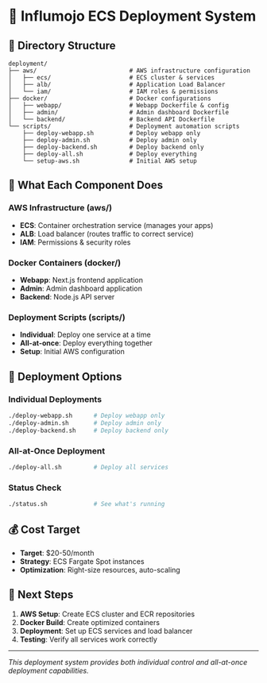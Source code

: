 # 🚀 Influmojo ECS Deployment System

## 📁 Directory Structure

```
deployment/
├── aws/                          # AWS infrastructure configuration
│   ├── ecs/                      # ECS cluster & services
│   ├── alb/                      # Application Load Balancer
│   └── iam/                      # IAM roles & permissions
├── docker/                       # Docker configurations
│   ├── webapp/                   # Webapp Dockerfile & config
│   ├── admin/                    # Admin dashboard Dockerfile
│   └── backend/                  # Backend API Dockerfile
└── scripts/                      # Deployment automation scripts
    ├── deploy-webapp.sh          # Deploy webapp only
    ├── deploy-admin.sh           # Deploy admin only
    ├── deploy-backend.sh         # Deploy backend only
    ├── deploy-all.sh             # Deploy everything
    └── setup-aws.sh              # Initial AWS setup
```

## 🎯 What Each Component Does

### **AWS Infrastructure (aws/)**
- **ECS**: Container orchestration service (manages your apps)
- **ALB**: Load balancer (routes traffic to correct service)
- **IAM**: Permissions & security roles

### **Docker Containers (docker/)**
- **Webapp**: Next.js frontend application
- **Admin**: Admin dashboard application
- **Backend**: Node.js API server

### **Deployment Scripts (scripts/)**
- **Individual**: Deploy one service at a time
- **All-at-once**: Deploy everything together
- **Setup**: Initial AWS configuration

## 🚀 Deployment Options

### **Individual Deployments**
```bash
./deploy-webapp.sh      # Deploy webapp only
./deploy-admin.sh       # Deploy admin only
./deploy-backend.sh     # Deploy backend only
```

### **All-at-Once Deployment**
```bash
./deploy-all.sh         # Deploy all services
```

### **Status Check**
```bash
./status.sh             # See what's running
```

## 💰 Cost Target
- **Target**: $20-50/month
- **Strategy**: ECS Fargate Spot instances
- **Optimization**: Right-size resources, auto-scaling

## 🔧 Next Steps
1. **AWS Setup**: Create ECS cluster and ECR repositories
2. **Docker Build**: Create optimized containers
3. **Deployment**: Set up ECS services and load balancer
4. **Testing**: Verify all services work correctly

---
*This deployment system provides both individual control and all-at-once deployment capabilities.*
